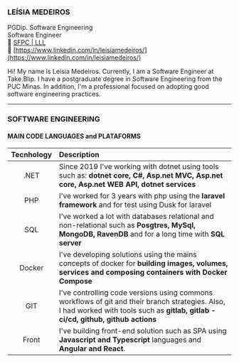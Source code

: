 ### LEÍSIA MEDEIROS
PGDip. Software Engineering  
Software Engineer  
:link: [SFPC | LLL](https://www.credly.com/users/leisia-medeiros/badges)  
:link: [https://www.linkedin.com/in/leisiamedeiros/](https://www.linkedin.com/in/leisiamedeiros/)  

Hi! My name is Leisia Medeiros. Currently, I am a Software Engineer at Take.Blip. I have a postgraduate degree in Software Engineering from the PUC Minas. In addition, I'm a professional focused on adopting good software engineering practices.

---

### SOFTWARE ENGINEERING

#### MAIN CODE LANGUAGES and PLATAFORMS

| Tecnhology | Description |
| :---: | :----------- |
| .NET | Since 2019 I've working with dotnet using tools such as: **dotnet core, C#, Asp.net MVC, Asp.net core, Asp.net WEB API, dotnet services** |
| PHP | I've worked for 3 years with php using the **laravel framework** and for test using Dusk for laravel |
| SQL | I've worked a lot with databases relational and non-relational such as **Posgtres, MySql, MongoDB, RavenDB** and for a long time with **SQL server** |
| Docker | I've developing solutions using the mains concepts of docker for **building images, volumes, services and composing containers with Docker Compose** |
| GIT | I've controlling code versions using commons workflows of git and their branch strategies. Also, I had worked with tools such as **gitlab, gitlab - ci/cd, github, github actions** |
| Front | I've building front-end solution such as SPA using **Javascript and Typescript** languages and **Angular and React**. |
